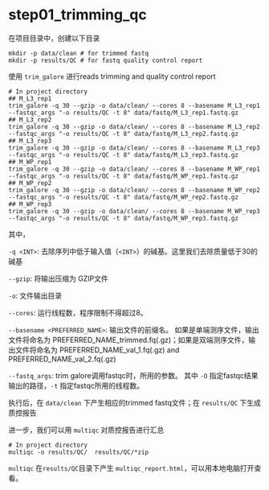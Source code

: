 # step01_trimming_qc

在项目目录中，创建以下目录

```shell
mkdir -p data/clean # for trimmed fastq
mkdir -p results/QC # for fastq quality control report
```

使用 `trim_galore` 进行reads trimming and quality control report 

```shell
# In project directory
## M_L3_rep1
trim_galore -q 30 --gzip -o data/clean/ --cores 8 --basename M_L3_rep1 --fastqc_args "-o results/QC -t 8" data/fastq/M_L3_rep1.fastq.gz
## M_L3_rep2
trim_galore -q 30 --gzip -o data/clean/ --cores 8 --basename M_L3_rep2 --fastqc_args "-o results/QC -t 8" data/fastq/M_L3_rep2.fastq.gz
## M_L3_rep3
trim_galore -q 30 --gzip -o data/clean/ --cores 8 --basename M_L3_rep3 --fastqc_args "-o results/QC -t 8" data/fastq/M_L3_rep3.fastq.gz
## M_WP_rep1
trim_galore -q 30 --gzip -o data/clean/ --cores 8 --basename M_WP_rep1 --fastqc_args "-o results/QC -t 8" data/fastq/M_WP_rep1.fastq.gz
## M_WP_rep2
trim_galore -q 30 --gzip -o data/clean/ --cores 8 --basename M_WP_rep2 --fastqc_args "-o results/QC -t 8" data/fastq/M_WP_rep2.fastq.gz
## M_WP_rep3
trim_galore -q 30 --gzip -o data/clean/ --cores 8 --basename M_WP_rep3 --fastqc_args "-o results/QC -t 8" data/fastq/M_WP_rep3.fastq.gz
```

其中，

`-q <INT>`: 去除序列中低于输入值（`<INT>`）的碱基。这里我们去除质量低于30的碱基

`--gzip`: 将输出压缩为 GZIP文件

`-o`: 文件输出目录

`--cores`: 运行线程数，程序限制不得超过8。

`--basename <PREFERRED_NAME>`: 输出文件的前缀名。 如果是单端测序文件，输出文件将命名为 PREFERRED_NAME_trimmed.fq(.gz)；如果是双端测序文件，输出文件将命名为 PREFERRED_NAME_val_1.fq(.gz) and PREFERRED_NAME_val_2.fq(.gz) 

`--fastq_args`: trim galore调用fastqc时，所用的参数。 其中 `-O` 指定fastqc结果输出的路径，`-t` 指定fastqc所用的线程数。



执行后，在 `data/clean` 下产生相应的trimmed fastq文件；在 `results/QC` 下生成质控报告



进一步，我们可以用 `multiqc` 对质控报告进行汇总

```shell
# In project directory
multiqc -o results/QC/  results/QC/*zip
```

 `multiqc` 在`results/QC`目录下产生 `multiqc_report.html`，可以用本地电脑打开查看。

